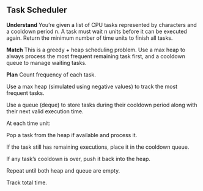 ## Task Scheduler
**Understand**
You’re given a list of CPU tasks represented by characters and a cooldown period n. A task must wait n units before it can be executed again. Return the minimum number of time units to finish all tasks.

**Match**
This is a greedy + heap scheduling problem. Use a max heap to always process the most frequent remaining task first, and a cooldown queue to manage waiting tasks.

**Plan**
Count frequency of each task.

Use a max heap (simulated using negative values) to track the most frequent tasks.

Use a queue (deque) to store tasks during their cooldown period along with their next valid execution time.

At each time unit:

Pop a task from the heap if available and process it.

If the task still has remaining executions, place it in the cooldown queue.

If any task’s cooldown is over, push it back into the heap.

Repeat until both heap and queue are empty.

Track total time.



